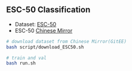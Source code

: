 ## ESC-50 Classification

- Dataset: [ESC-50](https://github.com/karolpiczak/ESC-50)
- ESC-50 [Chinese Mirror](https://gitee.com/zyziszy/ESC-50.git)

```bash
# download dataset from Chinese Mirror(GitEE)
bash script/download_ESC50.sh

# train and val
bash run.sh
```
